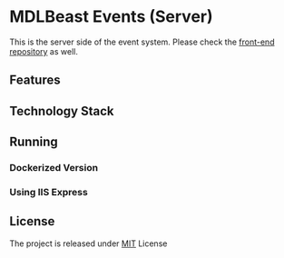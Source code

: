 # MDLBeast Events (Server)

This is the server side of the event system. Please check the [front-end repository](https://github.com/RamiB1234/mdlbeast-events-front) as well.

## Features

## Technology Stack

## Running 

### Dockerized Version

### Using IIS Express

## License
The project is released under [MIT](https://github.com/RamiB1234/mdlbeast-events-server/blob/master/LICENSE) License
